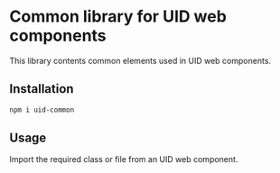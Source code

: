 # Common library for UID web components

This library contents common elements used in UID web components.


## Installation

```bash
npm i uid-common
```

## Usage

Import the required class or file from an UID web component.


